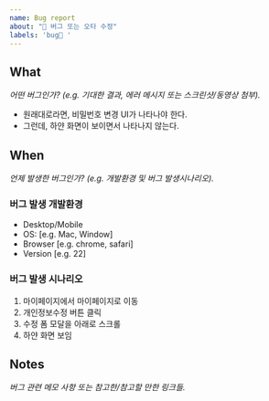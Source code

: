 ```yaml
---
name: Bug report
about: "🐛 버그 또는 오타 수정"
labels: 'bug🐛 '
---
```


## What
_어떤 버그인가? (e.g. 기대한 결과, 에러 메시지 또는 스크린샷/동영상 첨부)._

- 원래대로라면, 비밀번호 변경 UI가 나타나야 한다.
- 그런데, 하얀 화면이 보이면서 나타나지 않는다.

## When
_언제 발생한 버그인가? (e.g. 개발환경 및 버그 발생시나리오)._

### 버그 발생 개발환경
 - Desktop/Mobile
 - OS: [e.g. Mac, Window]
 - Browser [e.g. chrome, safari]
 - Version [e.g. 22]

### 버그 발생 시나리오

1. 마이페이지에서 마이페이지로 이동
2. 개인정보수정 버튼 클릭
3. 수정 폼 모달을 아래로 스크롤
4. 하얀 화면 보임

## Notes
_버그 관련 메모 사항 또는 참고한/참고할 만한 링크들._
